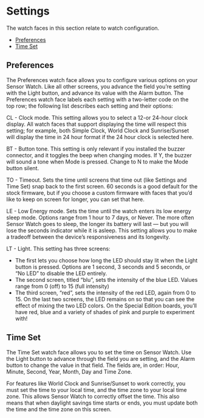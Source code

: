Settings
========

The watch faces in this section relate to watch configuration.

 * [Preferences](#preferences)
 * [Time Set](#time-set)

Preferences
-----------

The Preferences watch face allows you to configure various options on your Sensor Watch. Like all other screens, you advance the field you’re setting with the Light button, and advance its value with the Alarm button. The Preferences watch face labels each setting with a two-letter code on the top row; the following list describes each setting and their options:

CL - Clock mode. This setting allows you to select a 12-or 24-hour clock display. All watch faces that support displaying the time will respect this setting; for example, both Simple Clock, World Clock and Sunrise/Sunset will display the time in 24 hour format if the 24 hour clock is selected here.

BT - Button tone. This setting is only relevant if you installed the buzzer connector, and it toggles the beep when changing modes. If Y, the buzzer will sound a tone when Mode is pressed. Change to N to make the Mode button silent.

TO - Timeout. Sets the time until screens that time out (like Settings and Time Set) snap back to the first screen. 60 seconds is a good default for the stock firmware, but if you choose a custom firmware with faces that you’d like to keep on screen for longer, you can set that here.

LE - Low Energy mode. Sets the time until the watch enters its low energy sleep mode. Options range from 1 hour to 7 days, or Never. The more often Sensor Watch goes to sleep, the longer its battery will last — but you will lose the seconds indicator while it is asleep. This setting allows you to make a tradeoff between the device’s responsiveness and its longevity.

LT - Light. This setting has three screens:

* The first lets you choose how long the LED should stay lit when the Light button is pressed. Options are 1 second, 3 seconds and 5 seconds, or “No LED” to disable the LED entirely.
* The second screen, titled “blu”, sets the intensity of the blue LED. Values range from 0 (off) to 15 (full intensity)
* The third screen, “red”, sets the intensity of the red LED, again from 0 to 15.
On the last two screens, the LED remains on so that you can see the effect of mixing the two LED colors. On the Special Edition boards, you’ll have red, blue and a variety of shades of pink and purple to experiment with!


Time Set
--------

The Time Set watch face allows you to set the time on Sensor Watch. Use the Light button to advance through the field you are setting, and the Alarm button to change the value in that field. The fields are, in order: Hour, Minute, Second, Year, Month, Day and Time Zone.

For features like World Clock and Sunrise/Sunset to work correctly, you must set the time to your local time, and the time zone to your local time zone. This allows Sensor Watch to correctly offset the time. This also means that when daylight savings time starts or ends, you must update both the time and the time zone on this screen.